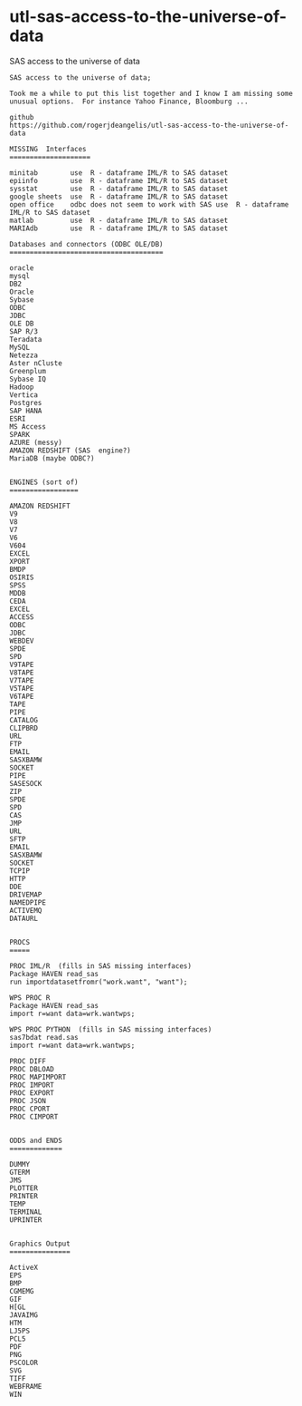 # utl-sas-access-to-the-universe-of-data
SAS access to the universe of data

    SAS access to the universe of data;

    Took me a while to put this list together and I know I am missing some
    unusual options.  For instance Yahoo Finance, Bloomburg ...

    github
    https://github.com/rogerjdeangelis/utl-sas-access-to-the-universe-of-data

    MISSING  Interfaces
    ====================

    minitab        use  R - dataframe IML/R to SAS dataset
    epiinfo        use  R - dataframe IML/R to SAS dataset
    sysstat        use  R - dataframe IML/R to SAS dataset
    google sheets  use  R - dataframe IML/R to SAS dataset
    open office    odbc does not seem to work with SAS use  R - dataframe IML/R to SAS dataset
    matlab         use  R - dataframe IML/R to SAS dataset
    MARIAdb        use  R - dataframe IML/R to SAS dataset

    Databases and connectors (ODBC OLE/DB)
    ======================================

    oracle
    mysql
    DB2
    Oracle
    Sybase
    ODBC
    JDBC
    OLE DB
    SAP R/3
    Teradata
    MySQL
    Netezza
    Aster nCluste
    Greenplum
    Sybase IQ
    Hadoop
    Vertica
    Postgres
    SAP HANA
    ESRI
    MS Access
    SPARK
    AZURE (messy)
    AMAZON REDSHIFT (SAS  engine?)
    MariaDB (maybe ODBC?)


    ENGINES (sort of)
    =================

    AMAZON REDSHIFT
    V9
    V8
    V7
    V6
    V604
    EXCEL
    XPORT
    BMDP
    OSIRIS
    SPSS
    MDDB
    CEDA
    EXCEL
    ACCESS
    ODBC
    JDBC
    WEBDEV
    SPDE
    SPD
    V9TAPE
    V8TAPE
    V7TAPE
    V5TAPE
    V6TAPE
    TAPE
    PIPE
    CATALOG
    CLIPBRD
    URL
    FTP
    EMAIL
    SASXBAMW
    SOCKET
    PIPE
    SASESOCK
    ZIP
    SPDE
    SPD
    CAS
    JMP
    URL
    SFTP
    EMAIL
    SASXBAMW
    SOCKET
    TCPIP
    HTTP
    DDE
    DRIVEMAP
    NAMEDPIPE
    ACTIVEMQ
    DATAURL


    PROCS
    =====

    PROC IML/R  (fills in SAS missing interfaces)
    Package HAVEN read_sas
    run importdatasetfromr("work.want", "want");

    WPS PROC R
    Package HAVEN read_sas
    import r=want data=wrk.wantwps;

    WPS PROC PYTHON  (fills in SAS missing interfaces)
    sas7bdat read.sas
    import r=want data=wrk.wantwps;

    PROC DIFF
    PROC DBLOAD
    PROC MAPIMPORT
    PROC IMPORT
    PROC EXPORT
    PROC JSON
    PROC CPORT
    PROC CIMPORT


    ODDS and ENDS
    =============

    DUMMY
    GTERM
    JMS
    PLOTTER
    PRINTER
    TEMP
    TERMINAL
    UPRINTER


    Graphics Output
    ===============

    ActiveX
    EPS
    BMP
    CGMEMG
    GIF
    H[GL
    JAVAIMG
    HTM
    LJ5PS
    PCL5
    PDF
    PNG
    PSCOLOR
    SVG
    TIFF
    WEBFRAME
    WIN

